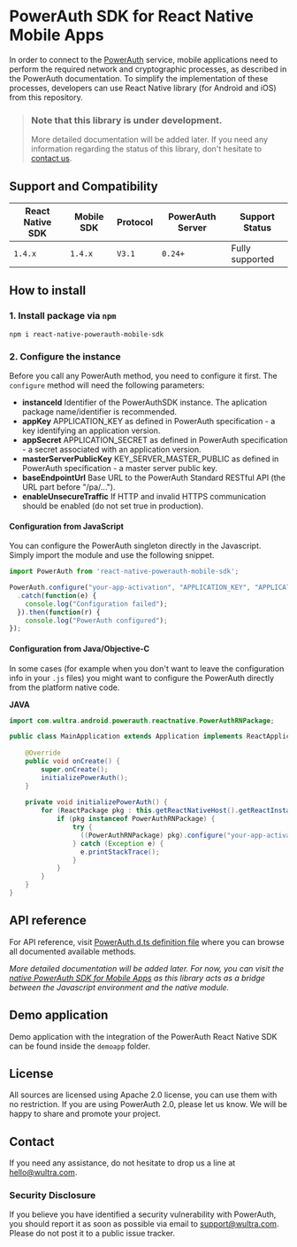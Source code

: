 # PowerAuth SDK for React Native Mobile Apps

In order to connect to the [PowerAuth](https://www.wultra.com/mobile-security-suite) service, mobile applications need to perform the required network and cryptographic processes, as described in the PowerAuth documentation. To simplify the implementation of these processes, developers can use React Native library (for Android and iOS) from this repository.

> ### Note that this library is under development.
> More detailed documentation will be added later. If you need any information regarding the status of this library, don't hesitate to [contact us](#contact).

## Support and Compatibility

|React Native SDK| Mobile SDK | Protocol | PowerAuth Server    | Support Status                    |
|----------------|------------|----------|---------------------|-----------------------------------|
|`1.4.x`         | `1.4.x`    | `V3.1`   | `0.24+`             | Fully supported                   |

## How to install

### 1. Install package via `npm`
```
npm i react-native-powerauth-mobile-sdk
```

### 2. Configure the instance

Before you call any PowerAuth method, you need to configure it first. The `configure` method will need the following parameters:

- **instanceId** Identifier of the PowerAuthSDK instance. The aplication package name/identifier is recommended.  
- **appKey** APPLICATION_KEY as defined in PowerAuth specification - a key identifying an application version.
- **appSecret** APPLICATION_SECRET as defined in PowerAuth specification - a secret associated with an application version.  
- **masterServerPublicKey** KEY\_SERVER\_MASTER_PUBLIC as defined in PowerAuth specification - a master server public key.  
- **baseEndpointUrl** Base URL to the PowerAuth Standard RESTful API (the URL part before "/pa/...").  
- **enableUnsecureTraffic** If HTTP and invalid HTTPS communication should be enabled (do not set true in production).  

#### Configuration from JavaScript

You can configure the PowerAuth singleton directly in the Javascript. Simply import the module and use the following snippet.

```js
import PowerAuth from 'react-native-powerauth-mobile-sdk';

PowerAuth.configure("your-app-activation", "APPLICATION_KEY", "APPLICATION_SECRET", "KEY_SERVER_MASTER_PUBLIC", "https://your-powerauth-endpoint.com/", false)
  .catch(function(e) {
    console.log("Configuration failed");
  }).then(function(r) {
    console.log("PowerAuth configured");
});
```

#### Configuration from Java/Objective-C

In some cases (for example when you don't want to leave the configuration info in your `.js` files) you might want to configure the PowerAuth directly from the platform native code.

__JAVA__

```java
import com.wultra.android.powerauth.reactnative.PowerAuthRNPackage;

public class MainApplication extends Application implements ReactApplication {
		
	@Override
	public void onCreate() {
   		super.onCreate();
		initializePowerAuth();
  	}
  	
  	private void initializePowerAuth() {
   		for (ReactPackage pkg : this.getReactNativeHost().getReactInstanceManager().getPackages()) {
   			if (pkg instanceof PowerAuthRNPackage) {
				try {
		          ((PowerAuthRNPackage) pkg).configure("your-app-activation", "APPLICATION_KEY", "APPLICATION_SECRET", "KEY_SERVER_MASTER_PUBLIC", "https://your-powerauth-endpoint.com/", false);
    			} catch (Exception e) {
		          e.printStackTrace();
    			}
			}
		}
	}
}
```

## API reference

For API reference, visit [PowerAuth.d.ts definition file](https://github.com/wultra/react-native-powerauth-mobile-sdk/blob/master/PowerAuth.d.ts) where you can browse all documented available methods.

*More detailed documentation will be added later. For now, you can visit the [native PowerAuth SDK for Mobile Apps](https://github.com/wultra/powerauth-mobile-sdk) as this library acts as a bridge between the Javascript environment and the native module.*

## Demo application

Demo application with the integration of the PowerAuth React Native SDK can be found inside the `demoapp` folder.

## License

All sources are licensed using Apache 2.0 license, you can use them with no restriction. If you are using PowerAuth 2.0, please let us know. We will be happy to share and promote your project.

## Contact

If you need any assistance, do not hesitate to drop us a line at [hello@wultra.com](mailto:hello@wultra.com).

### Security Disclosure

If you believe you have identified a security vulnerability with PowerAuth, you should report it as soon as possible via email to [support@wultra.com](mailto:support@wultra.com). Please do not post it to a public issue tracker.
